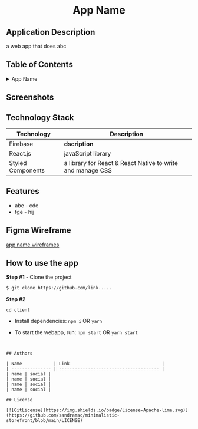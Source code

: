 <!-- Designed for nanoGiants 12.2022 hackathon -->
  <h1 align="center">App Name</h1>

## Application Description

a web app that does abc

## Table of Contents

<details>
<summary>App Name</summary>

- [Application Description](#application-description)
- [Table of Contents](#table-of-contents)
- [Screenshots](#screenshots)
- [Figma Wireframe](#figma-wireframe)
- [Technology Stack](#technology-stack)
- [Features](#features)
- [How to use the app](#how-to-use-the-app)
- [Authors](#authors)
- [License](#license)

</details>

## Screenshots


## Technology Stack

| Technology                                                    | Description                                                          |
| ------------------------------------------------------------- | -------------------------------------------------------------------- |
| Firebase | **dscription** |
| React.js                                                      | javaScript library                                                   |
| Styled Components                                             | a library for React & React Native to write and manage CSS           |

## Features

- abe - cde
- fge - hij

## Figma Wireframe

[app name wireframes](link)

## How to use the app

**Step #1** - Clone the project

```bash
$ git clone https://github.com/link.....
```

**Step #2**

```
cd client
```

- Install dependencies: `npm i` OR `yarn`

- To start the webapp, run: `npm start` OR `yarn start`

```


## Authors

| Name            | Link                                   |
| --------------- | -------------------------------------- |
| name | social |
| name | social |
| name | social |
| name | social |

## License

[![GitLicense](https://img.shields.io/badge/License-Apache-lime.svg)](https://github.com/sandramsc/minimalistic-storefront/blob/main/LICENSE)
